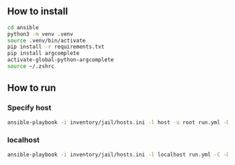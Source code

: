 ## How to install

```bash
cd ansible
python3 -m venv .venv
source .venv/bin/activate
pip install -r requirements.txt
pip install argcomplete
activate-global-python-argcomplete
source ~/.zshrc
```

## How to run

### Specify host
```bash
ansible-playbook -i inventory/jail/hosts.ini -l host -u root run.yml -D
```

### localhost
```bash
ansible-playbook -i inventory/jail/hosts.ini -l localhost run.yml -C -D
```
